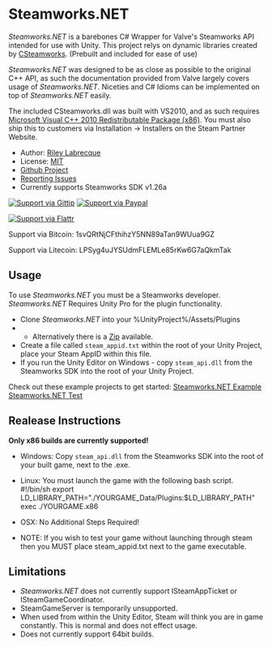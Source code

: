Steamworks.NET
=======

_Steamworks.NET_ is a barebones C# Wrapper for Valve's Steamworks API intended for use with Unity. This project relys on dynamic libraries created by [CSteamworks](https://github.com/rlabrecque/CSteamworks). (Prebuilt and included for ease of use)

_Steamworks.NET_ was designed to be as close as possible to the original C++ API, as such the documentation provided from Valve largely covers usage of _Steamworks.NET_.
Niceties and C# Idioms can be implemented on top of _Steamworks.NET_ easily.

The included CSteamworks.dll was built with VS2010, and as such requires [Microsoft Visual C++ 2010 Redistributable Package (x86)](http://www.microsoft.com/en-us/download/details.aspx?id=5555). You must also ship this to customers via Installation -> Installers on the Steam Partner Website.

* Author: [Riley Labrecque](https://github.com/rlabrecque)
* License: [MIT](http://www.opensource.org/licenses/mit-license.php)
* [Github Project](https://github.com/rlabrecque/Steamworks.NET)
* [Reporting Issues](https://github.com/rlabrecque/Steamworks.NET/issues)
* Currently supports Steamworks SDK v1.26a


[![Support via Gittip](https://rawgithub.com/twolfson/gittip-badge/0.1.0/dist/gittip.png)](https://www.gittip.com/rlabrecque/)
[![Support via Paypal](https://www.paypalobjects.com/en_US/i/btn/btn_donateCC_LG.gif)](https://www.paypal.com/cgi-bin/webscr?cmd=_s-xclick&hosted_button_id=2QWKYXPRH6GJW)

[![Support via Flattr](https://api.flattr.com/button/flattr-badge-large.png)](https://flattr.com/submit/auto?user_id=rlabrecque&url=https%3A%2F%2Fgithub.com%2Frlabrecque%2FSteamworks.NET)

Support via Bitcoin: 1svQRtNjCFthihzY5NN89aTan9WUua9GZ

Support via Litecoin: LPSyg4uJYSUdmFLEMLe85rKw6G7aQkmTak


Usage
--------

To use _Steamworks.NET_ you must be a Steamworks developer. _Steamworks.NET_ Requires Unity Pro for the plugin functionality.

* Clone _Steamworks.NET_ into your %UnityProject%/Assets/Plugins
* - Alternatively there is a [Zip](https://github.com/rlabrecque/Steamworks.NET/archive/master.zip) available.
* Create a file called `steam_appid.txt` within the root of your Unity Project, place your Steam AppID within this file.
* If you run the Unity Editor on Windows - copy `steam_api.dll` from the Steamworks SDK into the root of your Unity Project.


Check out these example projects to get started:
[Steamworks.NET Example](https://github.com/rlabrecque/Steamworks.NET-Example)
[Steamworks.NET Test](https://github.com/rlabrecque/Steamworks.NET-Test)


Realease Instructions
---------------------

**Only x86 builds are currently supported!**

* Windows: Copy `steam_api.dll` from the Steamworks SDK into the root of your built game, next to the .exe.

* Linux: You must launch the game with the following bash script.
    #!/bin/sh
    export LD_LIBRARY_PATH="./YOURGAME_Data/Plugins:$LD_LIBRARY_PATH"
    exec ./YOURGAME.x86
    
* OSX: No Additional Steps Required!

* NOTE: If you wish to test your game without launching through steam then you MUST place steam_appid.txt next to the game executable.


Limitations
-----------

* _Steamworks.NET_ does not currently support ISteamAppTicket or ISteamGameCoordinator.
* SteamGameServer is temporarily unsupported.
* When used from within the Unity Editor, Steam will think you are in game constantly. This is normal and does not effect usage.
* Does not currently support 64bit builds.
